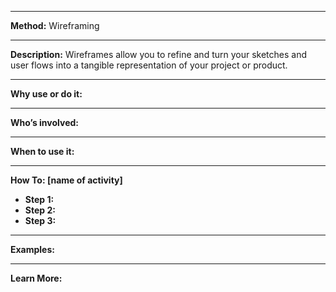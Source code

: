 
---

**Method:** Wireframing

---

**Description:** Wireframes allow you to refine and turn your sketches and user flows into a tangible representation of your project or product. 


---

**Why use or do it:**

---

**Who’s involved:**

---

**When to use it:**

---

**How To: [name of activity]**

* **Step 1:**
* **Step 2:**
* **Step 3:**

---

**Examples:**

---
**Learn More:**


